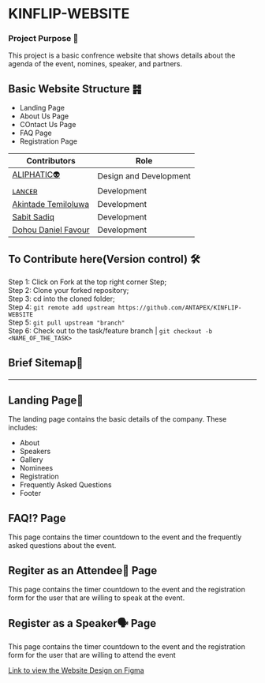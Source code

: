 # KINFLIP-WEBSITE

### Project Purpose 📍
This project is a basic confrence website that shows details about the agenda of the event, nomines, speaker, and partners.

## Basic Website Structure ䷦
* Landing Page
* About Us Page
* COntact Us Page
* FAQ Page
* Registration Page

| **Contributors** | **Role** |
| ----------- | ----------- |
| [ALIPHATIC👽](https://github.com/ALIPHATICHYD) | Design and Development |
| [ʟᴀɴᴄᴇʀ](https://github.com/GentleMizt) | Development |
| [Akintade Temiloluwa](https://github.com/Temi-Tade) | Development |
| [Sabit Sadiq](https://github.com/sabitsadiq) | Development |
| [Dohou Daniel Favour](https://github.com/dohoudaniel) | Development |


## To Contribute here(Version control) 🛠️
 Step 1: Click on Fork at the top right corner Step; </br>
 Step 2: Clone your forked repository; </br>
 Step 3: cd into the cloned folder; </br>
 Step 4: ```git remote add upstream https://github.com/ANTAPEX/KINFLIP-WEBSITE```  </br>
 Step 5: ```git pull upstream "branch"```  </br>
 Step 6: Check out to the task/feature branch | ```git checkout -b <NAME_OF_THE_TASK>```



## Brief Sitemap💬 <hr>

## Landing Page🛬
The landing page contains the basic details of the company. These includes:
* About
* Speakers
* Gallery
* Nominees
* Registration
* Frequently Asked Questions
* Footer

## FAQ⁉️ Page
This page contains the timer countdown to the event and the frequently asked questions about the event.

## Regiter as an Attendee👔 Page
This page contains the timer countdown to the event and the registration form for the user that are willing to speak at the event.

## Register as a Speaker🗣️ Page
This page contains the timer countdown to the event and the registration form for the user that are willing to attend the event

[Link to view the Website Design on Figma](https://www.figma.com/file/GWLd3JUZDQxVUd0kKwfnLS/KINFLIP?node-id=0%3A1&t=0n74HqBOyuMgTDqE-0)
